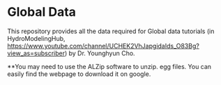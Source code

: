 # Global Data

This repository provides all the data required for Global data tutorials (in HydroModelingHub, https://www.youtube.com/channel/UCHEK2VhJapgidaIds_O83Bg?view_as=subscriber) by Dr. Younghyun Cho.

**You may need to use the ALZip software to unzip. egg files. You can easily find the webpage to download it on google.
